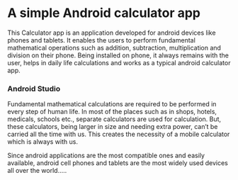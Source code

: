 # A simple Android calculator app

This Calculator app is an application developed for android devices like phones and tablets. It enables the users to perform fundamental mathematical operations such as addition, subtraction, multiplication and division on their phone. Being installed on phone, it always remains with the user, helps in daily life calculations and works as a typical android calculator app.
<h3>Android Studio</h3

Fundamental mathematical calculations are required to be performed in every step of human life. In most of the places such as in shops, hotels, medicals, schools etc., separate calculators are used for calculation. But, these calculators, being larger in size and needing extra power, can’t be carried all the time with us. This creates the necessity of a mobile calculator which is always with us.

Since android applications are the most compatible ones and easily available, android cell phones and tablets are the most widely used devices all over the world.....



